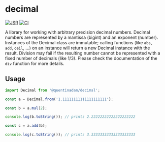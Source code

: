 # decimal

[![JSR](https://jsr.io/badges/@quentinadam/decimal)](https://jsr.io/@quentinadam/decimal)
[![CI](https://github.com/quentinadam/deno-decimal/actions/workflows/ci.yml/badge.svg)](https://github.com/quentinadam/deno-decimal/actions/workflows/ci.yml)

A library for working with arbitrary precision decimal numbers. Decimal numbers are represented by a mantissa (bigint)
and an exponent (number). Instances of the Decimal class are immutable; calling functions (like `abs`, `add`, `ceil`,
...) on an instance will return a new Decimal instance with the result. Division may fail if the resulting number cannot
be represented with a fixed number of decimals (like 1/3). Please check the documentation of the `div` function for more
details.

## Usage

```ts
import Decimal from '@quentinadam/decimal';

const a = Decimal.from('1.11111111111111111111');

const b = a.mul(2);

console.log(b.toString()); // prints 2.22222222222222222222

const c = a.add(b);

console.log(c.toString()); // prints 3.33333333333333333333
```
